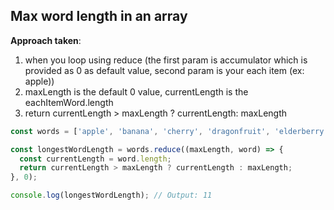 ## Max word length in an array

**Approach taken**:

1. when you loop using reduce (the first param is accumulator which is provided as 0 as default value, second param is your each item (ex: apple))
2. maxLength is the default 0 value, currentLength is the eachItemWord.length
3. return currentLength > maxLength ? currentLength: maxLength

```js
const words = ['apple', 'banana', 'cherry', 'dragonfruit', 'elderberry'];

const longestWordLength = words.reduce((maxLength, word) => {
  const currentLength = word.length;
  return currentLength > maxLength ? currentLength : maxLength;
}, 0);

console.log(longestWordLength); // Output: 11
```
